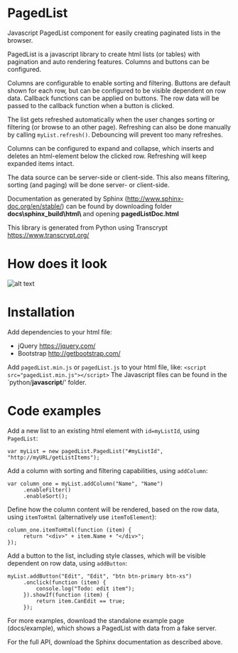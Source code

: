 # PagedList
Javascript PagedList component for easily creating paginated lists in the browser.

PagedList is a javascript library to create html lists (or tables) with pagination and auto rendering features. Columns and buttons can be configured.

Columns are configurable to enable sorting and filtering. Buttons are default shown for each row, but can be configured to be visible dependent on row data. Callback functions can be applied on buttons. The row data will be passed to the callback function when a button is clicked.

The list gets refreshed automatically when the user changes sorting or filtering (or browse to an other page). Refreshing can also be done manually by calling `myList.refresh()`. Debouncing will prevent too many refreshes.

Columns can be configured to expand and collapse, which inserts and deletes an html-element below the clicked row. Refreshing will keep expanded items intact.

The data source can be server-side or client-side. This also means filtering, sorting (and paging) will be done server- or client-side.

Documentation as generated by Sphinx (<http://www.sphinx-doc.org/en/stable/>) can be found by downloading folder <b>docs\sphinx\_build\html\ </b> and opening <b> pagedListDoc.html </b>

This library is generated from Python using Transcrypt <https://www.transcrypt.org/>

How does it look
================
![alt text](https://raw.githubusercontent.com/pjbonestroo/pagedList/master/docs/sphinx/_build/html/_images/example.png)

Installation
============
Add dependencies to your html file:
- jQuery <https://jquery.com/>
- Bootstrap <http://getbootstrap.com/>

Add `pagedList.min.js` or `pagedList.js` to your html file, like:
`<script src="pagedList.min.js"></script>`
The Javascript files can be found in the `python/__javascript__/' folder.

Code examples
=============
Add a new list to an existing html element with `id=myListId`, using `PagedList`:
```
var myList = new pagedList.PagedList("#myListId", "http://myURL/getListItems");
```
Add a column with sorting and filtering capabilities, using `addColumn`:
```
var column_one = myList.addColumn("Name", "Name")
     .enableFilter()
     .enableSort();
```
Define how the column content will be rendered, based on the row data, using `itemToHtml` (alternatively use `itemToElement`):
```
column_one.itemToHtml(function (item) {
     return "<div>" + item.Name + "</div>";
});
```
Add a button to the list, including style classes, which will be visible dependent on row data, using `addButton`:
```
myList.addButton("Edit", "Edit", "btn btn-primary btn-xs")
     .onclick(function (item) {
         console.log("Todo: edit item");
     }).showIf(function (item) {
         return item.CanEdit == true;
     });
```
For more examples, download the standalone example page (docs/example), which shows a PagedList with data from a fake server.

For the full API, download the Sphinx documentation as described above.
